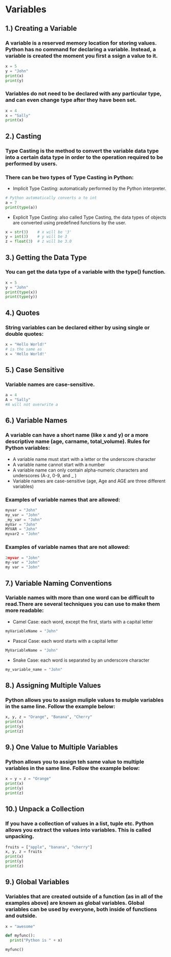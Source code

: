 # Variables

## 1.) Creating a Variable
### A variable is a reserved memory location for storing values. Python has no command for declaring a variable.  Instead, a variable is created the moment you first a  ssign a value to it.

```python
x = 5
y = "John"
print(x)
print(y)
```
### Variables do not need to be declared with any particular type, and can even change type after they have been set.

```python
x = 4
x = "Sally"  
print(x)
```

## 2.) Casting
### Type Casting is the method to convert the variable data type into a certain data type in order to the operation required to be performed by users.
### There can be two types of Type Casting in Python:
* Implicit Type Casting: automatically performed by the Python interpreter.
```python
# Python automatically converts a to int 
a = 7
print(type(a)) 
```
* Explicit Type Casting: also called Type Casting, the data types of objects are converted using predefined functions by the user.
```python
x = str(3)    # x will be '3'
y = int(3)    # y will be 3
z = float(3)  # z will be 3.0
```

## 3.) Getting the Data Type
### You can get the data type of a variable with the type() function.
```python
x = 5
y = "John"
print(type(x))
print(type(y))
```

## 4.) Quotes
### String variables can be declared either by using single or double quotes:
```python
x = "Hello World!"
# is the same as
x = 'Hello World!'
```

## 5.) Case Sensitive
### Variable names are case-sensitive.
```python
a = 4
A = "Sally"
#A will not overwrite a
```

## 6.) Variable Names
### A variable can have a short name (like x and y) or a more descriptive name (age, carname, total_volume). Rules for Python variables:
* A variable name must start with a letter or the underscore character
* A variable name cannot start with a number
* A variable name can only contain alpha-numeric characters and underscores (A-z, 0-9, and _ )
* Variable names are case-sensitive (age, Age and AGE are three different variables)
### Examples of variable names that are allowed:
```python
myvar = "John"
my_var = "John"
_my_var = "John"
myVar = "John"
MYVAR = "John"
myvar2 = "John"
```
### Examples of variable names that are not allowed:
```python
2myvar = "John"
my-var = "John"
my var = "John"
```

## 7.) Variable Naming Conventions
### Variable names with more than one word can be difficult to read.There are several techniques you can use to make them more readable:
* Camel Case: each word, except the first, starts with a capital letter
```python
myVariableName = "John"
```
* Pascal Case: each word starts with a capital letter
```python
MyVariableName = "John"
```
* Snake Case: each word is separated by an underscore character
```python
my_variable_name = "John"
```

## 8.) Assigning Multiple Values
### Python allows you to assign muliple values to mulple variables in the same line. Follow the example below: 
```python
x, y, z = "Orange", "Banana", "Cherry"
print(x)
print(y)
print(z)
```

## 9.) One Value to Multiple Variables
### Python allows you to assign teh same value to multiple variables in the same line. Follow the example below: 
```python
x = y = z = "Orange"
print(x)
print(y)
print(z)
```

## 10.) Unpack a Collection
### If you have a collection of values in a list, tuple etc. Python allows you extract the values into variables. This is called unpacking.
```python
fruits = ["apple", "banana", "cherry"]
x, y, z = fruits
print(x)
print(y)
print(z)
```

## 9.) Global Variables
### Variables that are created outside of a function (as in all of the examples above) are known as global variables. Global variables can be used by everyone, both inside of functions and outside.
```python
x = "awesome"

def myfunc():
  print("Python is " + x)

myfunc()
```